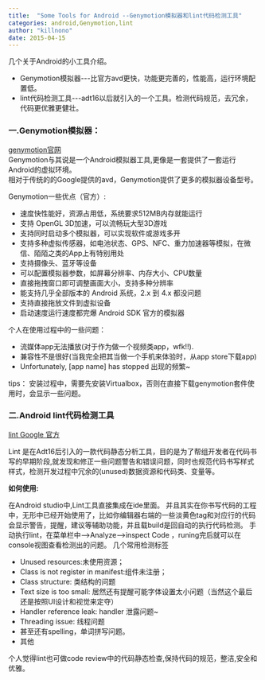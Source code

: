 ```yaml
---
title:  "Some Tools for Android --Genymotion模拟器和lint代码检测工具"
categories: android,Genymotion,lint
author: "killnono"
date: 2015-04-15
---
```


几个关于Android的小工具介绍。 
  
+ Genymotion模拟器---比官方avd更快，功能更完善的，性能高，运行环境配置低。  
+ lint代码检测工具---adt16以后就引入的一个工具。检测代码规范，去冗余，代码更优雅更健壮。

### 一.Genymotion模拟器：
[genymotion官网](https://www.genymotion.com/#!/product)  
Genymotion与其说是一个Android模拟器工具,更像是一套提供了一套运行Android的虚拟环境。  
相对于传统的的Google提供的avd，Genymotion提供了更多的模拟器设备型号。

Genymotion一些优点（官方）:

+ 速度快性能好，资源占用低，系统要求512MB内存就能运行
+ 支持 OpenGL 3D加速，可以流畅玩大型3D游戏
+ 支持同时启动多个模拟器，可以实现软件或游戏多开
+ 支持多种虚拟传感器，如电池状态、GPS、NFC、重力加速器等模拟，在微信、陌陌之类的App上有特别用处
+ 支持摄像头、蓝牙等设备
+ 可以配置模拟器参数，如屏幕分辨率、内存大小、CPU数量
+ 直接拖拽窗口即可调整画面大小，支持多种分辨率
+ 能支持几乎全部版本的 Android 系统，2.x 到 4.x 都没问题
+ 支持直接拖放文件到虚拟设备
+ 启动速度运行速度都完爆 Android SDK 官方的模拟器

个人在使用过程中的一些问题：

+ 流媒体app无法播放(对于作为做一个视频类app，wfk!!).
+ 兼容性不是很好(当我完全把其当做一个手机来体验时，从app store下载app)
+ Unfortunately, [app name] has stopped 出现的频繁~

 
tips：
安装过程中，需要先安装Virtualbox，否则在直接下载genymotion套件使用时，会显示一些问题。


### 二.Android lint代码检测工具

 [lint Google 官方](https://developer.android.com/tools/help/lint.html)
 
 Lint 是在Adt16后引入的一款代码静态分析工具，目的是为了帮组开发者在代码书写的早期阶段,就发现和修正一些问题警告和错误问题，同时也规范代码书写样式样式，检测开发过程中冗余的(unused)数据资源和代码类、变量等。
 
 **如何使用:** 
 
 在Android studio中,Lint工具直接集成在ide里面。
 并且其实在你书写代码的工程中，无形中已经开始使用了，比如你编辑器右端的一些淡黄色tag和对应行的代码会显示警告，提醒，建议等辅助功能，并且载build是回自动的执行代码检测。
 手动执行lint，在菜单栏中-->Analyze-->inspect Code ，runing完后就可以在console视图查看检测出的问题。
 几个常用检测标签
 
 + Unused resources:未使用资源；  
 + Class is not register in manifest:组件未注册；
 + Class structure: 类结构的问题
 + Text size is too small: 居然还有提醒可能字体设置太小问题（当然这个最后还是按照UI设计和视觉来定夺）
 + Handler reference leak: handler 泄露问题~
 + Threading issue: 线程问题
 + 甚至还有spelling，单词拼写问题。
 + 其他
 
个人觉得lint也可做code review中的代码静态检查,保持代码的规范，整洁,安全和优雅。
 
 
 
 
 